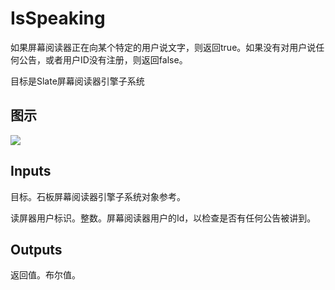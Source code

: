 # IsSpeaking

如果屏幕阅读器正在向某个特定的用户说文字，则返回true。如果没有对用户说任何公告，或者用户ID没有注册，则返回false。

目标是Slate屏幕阅读器引擎子系统

## 图示

![]($-20221218-20584777.png)

## Inputs

目标。石板屏幕阅读器引擎子系统对象参考。

读屏器用户标识。整数。屏幕阅读器用户的Id，以检查是否有任何公告被讲到。

## Outputs

返回值。布尔值。
